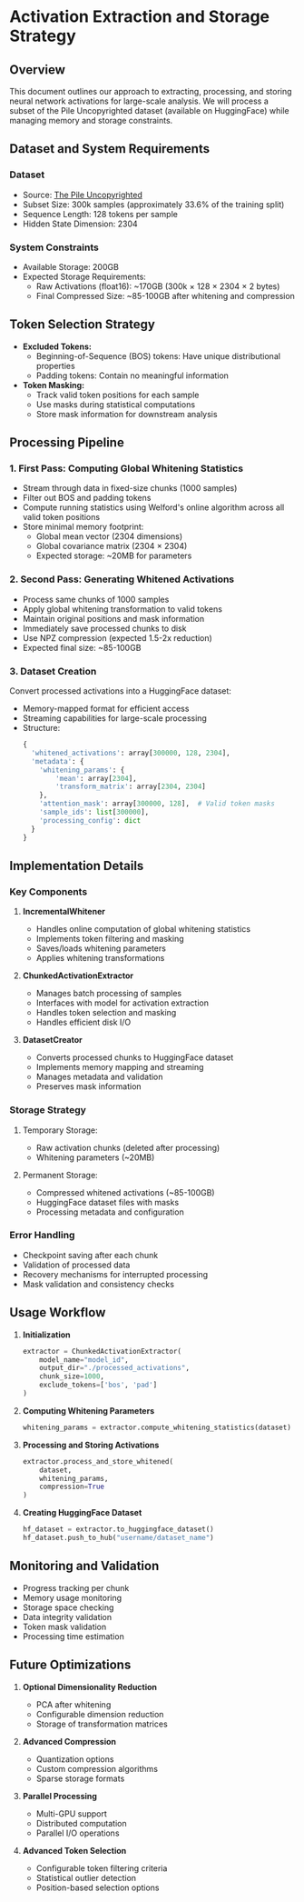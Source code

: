 # Activation Extraction and Storage Strategy

## Overview
This document outlines our approach to extracting, processing, and storing neural network activations for large-scale analysis. We will process a subset of the Pile Uncopyrighted dataset (available on HuggingFace) while managing memory and storage constraints.

## Dataset and System Requirements

### Dataset
- Source: [The Pile Uncopyrighted](https://huggingface.co/datasets/monology/pile-uncopyrighted)
- Subset Size: 300k samples (approximately 33.6% of the training split)
- Sequence Length: 128 tokens per sample
- Hidden State Dimension: 2304

### System Constraints
- Available Storage: 200GB
- Expected Storage Requirements:
  - Raw Activations (float16): ~170GB (300k × 128 × 2304 × 2 bytes)
  - Final Compressed Size: ~85-100GB after whitening and compression

## Token Selection Strategy
- **Excluded Tokens:**
  - Beginning-of-Sequence (BOS) tokens: Have unique distributional properties
  - Padding tokens: Contain no meaningful information
- **Token Masking:**
  - Track valid token positions for each sample
  - Use masks during statistical computations
  - Store mask information for downstream analysis

## Processing Pipeline

### 1. First Pass: Computing Global Whitening Statistics
- Stream through data in fixed-size chunks (1000 samples)
- Filter out BOS and padding tokens
- Compute running statistics using Welford's online algorithm across all valid token positions
- Store minimal memory footprint:
  - Global mean vector (2304 dimensions)
  - Global covariance matrix (2304 × 2304)
  - Expected storage: ~20MB for parameters

### 2. Second Pass: Generating Whitened Activations
- Process same chunks of 1000 samples
- Apply global whitening transformation to valid tokens
- Maintain original positions and mask information
- Immediately save processed chunks to disk
- Use NPZ compression (expected 1.5-2x reduction)
- Expected final size: ~85-100GB

### 3. Dataset Creation
Convert processed activations into a HuggingFace dataset:
- Memory-mapped format for efficient access
- Streaming capabilities for large-scale processing
- Structure:
  ```python
  {
    'whitened_activations': array[300000, 128, 2304],
    'metadata': {
      'whitening_params': {
          'mean': array[2304],
          'transform_matrix': array[2304, 2304]
      },
      'attention_mask': array[300000, 128],  # Valid token masks
      'sample_ids': list[300000],
      'processing_config': dict
    }
  }
  ```

## Implementation Details

### Key Components

1. **IncrementalWhitener**
   - Handles online computation of global whitening statistics
   - Implements token filtering and masking
   - Saves/loads whitening parameters
   - Applies whitening transformations

2. **ChunkedActivationExtractor**
   - Manages batch processing of samples
   - Interfaces with model for activation extraction
   - Handles token selection and masking
   - Handles efficient disk I/O

3. **DatasetCreator**
   - Converts processed chunks to HuggingFace dataset
   - Implements memory mapping and streaming
   - Manages metadata and validation
   - Preserves mask information

### Storage Strategy
1. Temporary Storage:
   - Raw activation chunks (deleted after processing)
   - Whitening parameters (~20MB)

2. Permanent Storage:
   - Compressed whitened activations (~85-100GB)
   - HuggingFace dataset files with masks
   - Processing metadata and configuration

### Error Handling
- Checkpoint saving after each chunk
- Validation of processed data
- Recovery mechanisms for interrupted processing
- Mask validation and consistency checks

## Usage Workflow

1. **Initialization**
   ```python
   extractor = ChunkedActivationExtractor(
       model_name="model_id",
       output_dir="./processed_activations",
       chunk_size=1000,
       exclude_tokens=['bos', 'pad']
   )
   ```

2. **Computing Whitening Parameters**
   ```python
   whitening_params = extractor.compute_whitening_statistics(dataset)
   ```

3. **Processing and Storing Activations**
   ```python
   extractor.process_and_store_whitened(
       dataset,
       whitening_params,
       compression=True
   )
   ```

4. **Creating HuggingFace Dataset**
   ```python
   hf_dataset = extractor.to_huggingface_dataset()
   hf_dataset.push_to_hub("username/dataset_name")
   ```

## Monitoring and Validation

- Progress tracking per chunk
- Memory usage monitoring
- Storage space checking
- Data integrity validation
- Token mask validation
- Processing time estimation

## Future Optimizations

1. **Optional Dimensionality Reduction**
   - PCA after whitening
   - Configurable dimension reduction
   - Storage of transformation matrices

2. **Advanced Compression**
   - Quantization options
   - Custom compression algorithms
   - Sparse storage formats

3. **Parallel Processing**
   - Multi-GPU support
   - Distributed computation
   - Parallel I/O operations

4. **Advanced Token Selection**
   - Configurable token filtering criteria
   - Statistical outlier detection
   - Position-based selection options